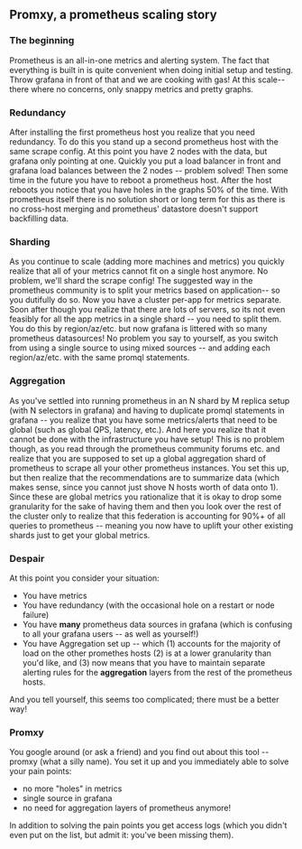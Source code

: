 ## Promxy, a prometheus scaling story

### The beginning
Prometheus is an all-in-one metrics and alerting system. The fact that everything is built in is quite convenient when doing initial setup and testing. Throw grafana in front of that and we are cooking with gas! At this scale-- there where no concerns, only snappy metrics and pretty graphs.

### Redundancy
After installing the first prometheus host you realize that you need redundancy. To do this you stand up a second prometheus host with the same scrape config. At this point you have 2 nodes with the data, but grafana only pointing at one. Quickly you put a load balancer in front and grafana load balances between the 2 nodes -- problem solved! Then some time in the future you have to reboot a prometheus host. After the host reboots you notice that you have holes in the graphs 50% of the time. With prometheus itself there is no solution short or long term for this as there is no cross-host merging and prometheus' datastore doesn't support backfilling data.

### Sharding
As you continue to scale (adding more machines and metrics) you quickly realize that
all of your metrics cannot fit on a single host anymore. No problem, we'll shard the
scrape config! The suggested way in the prometheus community is to split your metrics
based on application-- so you dutifully do so. Now you have a cluster per-app for
metrics separate. Soon after though you realize that there are lots of servers, so
its not even feasibly for all the app metrics in a single shard -- you need to split
them. You do this by region/az/etc. but now grafana is littered with so many
prometheus datasources! No problem you say to yourself, as you switch from using
a single source to using mixed sources -- and adding each region/az/etc. with the
same promql statements.

### Aggregation
As you've settled into running prometheus in an N shard by M replica setup (with N
selectors in grafana) and having to duplicate promql statements in grafana -- you
realize that you have some metrics/alerts that need to be global (such as global QPS,
latency, etc.). And here you realize that it cannot be done with the infrastructure you
have setup! This is no problem though, as you read through the prometheus community
forums etc. and realize that you are supposed to set up a global aggregation shard of
prometheus to scrape all your other prometheus instances. You set this up, but then
realize that the recommendations are to summarize data (which makes sense, since you
cannot just shove N hosts worth of data onto 1). Since these are global metrics you
rationalize that it is okay to drop some granularity for the sake of having them and
then you look over the rest of the cluster only to realize that this federation is
accounting for 90%+ of all queries to prometheus -- meaning you now have to uplift your
other existing shards just to get your global metrics.

### Despair
At this point you consider your situation:

- You have metrics
- You have redundancy (with the occasional hole on a restart or node failure)
- You have **many** prometheus data sources in grafana (which is confusing to all your grafana users -- as well as yourself!)
- You have Aggregation set up -- which (1) accounts for the majority of load on the other promethes hosts (2) is at a lower granularity than you'd like, and (3) now means that you have to maintain separate alerting rules for the **aggregation** layers from the rest of the prometheus hosts.

And you tell yourself, this seems too complicated; there must be a better way!

### Promxy
You google around (or ask a friend) and you find out about this tool -- promxy
(what a silly name). You set it up and you immediately able to solve your pain points:

-  no more "holes" in metrics
-  single source in grafana
-  no need for aggregation layers of prometheus anymore!

In addition to solving the pain points you get access logs (which you didn't even
put on the list, but admit it: you've been missing them).
